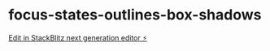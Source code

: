 # focus-states-outlines-box-shadows

[Edit in StackBlitz next generation editor ⚡️](https://stackblitz.com/~/github.com/mcgrealife/focus-states-outlines-box-shadows)